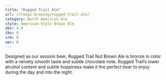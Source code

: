 ```yaml
---
title: "Rugged Trail Ale"
url: /troegs-brewing/rugged-trail-ale/
category: North American Ale
style: American-Style Brown Ale
abv: 4.4
ibu: 0
srm: 0
upc: 0
---
```

Designed as our session beer, Rugged Trail Nut Brown Ale is bronze in color with a velvety smooth taste and subtle chocolate note. Rugged Trail’s lower alcohol content and subtle hoppiness make it the perfect beer to enjoy during the day and into the night.
